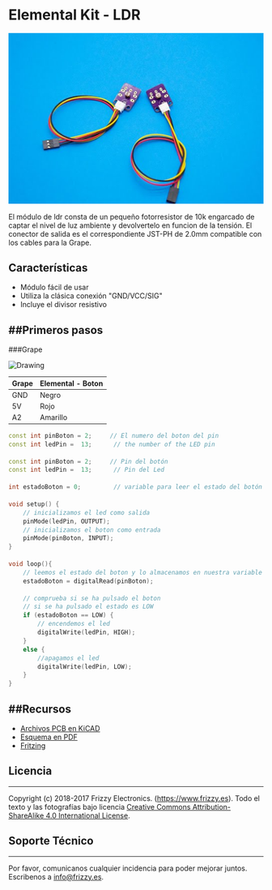 # Elemental Kit - LDR

[![Texto alternativo](images/ldr.jpg "Modulo de ldr basico")](www.frizzy.es/grape)

El módulo de ldr consta de un pequeño fotorresistor de 10k engarcado de captar el nivel de luz ambiente y devolvertelo en funcion de la tensión. El conector de salida es el correspondiente JST-PH de 2.0mm compatible con los cables para la Grape.

## Características

* Módulo fácil de usar
* Utiliza la clásica conexión "GND/VCC/SIG"
* Incluye el divisor resistivo

##Primeros pasos
--------

###Grape


<img src="../images/montaje_ldr.png" alt="Drawing" style="width: 400px;"/>

| Grape | Elemental - Boton |
| ----- | ----------------- |
| GND   | Negro             |
| 5V    | Rojo              |
| A2    | Amarillo          |


```c++
const int pinBoton = 2;     // El numero del boton del pin
const int ledPin =  13;      // the number of the LED pin

const int pinBoton = 2;     // Pin del botón
const int ledPin =  13;      // Pin del Led

int estadoBoton = 0;         // variable para leer el estado del botón

void setup() {
    // inicializamos el led como salida
    pinMode(ledPin, OUTPUT);
    // inicializamos el boton como entrada
    pinMode(pinBoton, INPUT);
}

void loop(){
    // leemos el estado del boton y lo almacenamos en nuestra variable
    estadoBoton = digitalRead(pinBoton);

    // comprueba si se ha pulsado el boton
    // si se ha pulsado el estado es LOW
    if (estadoBoton == LOW) {
        // encendemos el led
        digitalWrite(ledPin, HIGH);
    }
    else {
        //apagamos el led
        digitalWrite(ledPin, LOW);
    }
}
```


##Recursos
-------

-   [Archivos PCB en KiCAD](https://github.com/FrizzyElectronics/BasicModule-II)
-   [Esquema en PDF](https://raw.githubusercontent.com/FrizzyElectronics/BasicModule-II/master/pdf/BasicModule-II.pdf "File:BasicModule-II.pdf")
-   [Fritzing](https://raw.githubusercontent.com/FrizzyElectronics/AtomModulesFritzingParts/master/FritzingParts/Atom_Button.fzpz "File:BasicModule-II.pdf")

## Licencia
-------
Copyright (c) 2018-2017 Frizzy Electronics. (https://www.frizzy.es). Todo el texto y las fotografías bajo licencia <a rel="license" href="http://creativecommons.org/licenses/by-sa/4.0/">Creative Commons Attribution-ShareAlike 4.0 International License</a>. <a rel="license" href="http://creativecommons.org/licenses/by-sa/4.0/"> </a>

## Soporte Técnico
-------
Por favor, comunicanos cualquier incidencia para poder mejorar juntos. Escribenos a [info@frizzy.es](info@frizzy.es). 
